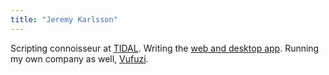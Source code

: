 ```yaml
---
title: "Jeremy Karlsson"
---
```


Scripting connoisseur at [TIDAL](https://tidal.com). Writing the [web and desktop app](https://listen.tidal.com). Running my own company as well, [Vufuzi](https://vufuzi.com).